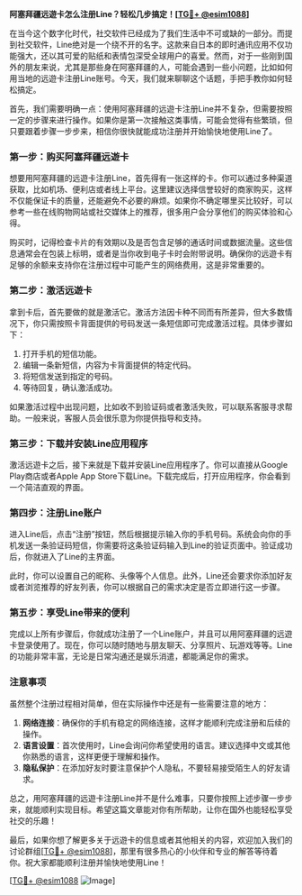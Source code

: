 **阿塞拜疆远遊卡怎么注册Line？轻松几步搞定！[[TG💪+ @esim1088](https://t.me/s/esim1088)]**

在当今这个数字化时代，社交软件已经成为了我们生活中不可或缺的一部分。而提到社交软件，Line绝对是一个绕不开的名字。这款来自日本的即时通讯应用不仅功能强大，还以其可爱的贴纸和表情包深受全球用户的喜爱。然而，对于一些刚到国外的朋友来说，尤其是那些身在阿塞拜疆的人，可能会遇到一些小问题，比如如何用当地的远遊卡注册Line账号。今天，我们就来聊聊这个话题，手把手教你如何轻松搞定。

首先，我们需要明确一点：使用阿塞拜疆的远遊卡注册Line并不复杂，但需要按照一定的步骤来进行操作。如果你是第一次接触这类事情，可能会觉得有些繁琐，但只要跟着步骤一步步来，相信你很快就能成功注册并开始愉快地使用Line了。

### 第一步：购买阿塞拜疆远遊卡

想要用阿塞拜疆的远遊卡注册Line，首先得有一张这样的卡。你可以通过多种渠道获取，比如机场、便利店或者线上平台。这里建议选择信誉较好的商家购买，这样不仅能保证卡的质量，还能避免不必要的麻烦。如果你不确定哪里买比较好，可以参考一些在线购物网站或社交媒体上的推荐，很多用户会分享他们的购买体验和心得。

购买时，记得检查卡片的有效期以及是否包含足够的通话时间或数据流量。这些信息通常会在包装上标明，或者是当你收到电子卡时会附带说明。确保你的远遊卡有足够的余额来支持你在注册过程中可能产生的网络费用，这是非常重要的。

### 第二步：激活远遊卡

拿到卡后，首先要做的就是激活它。激活方法因卡种不同而有所差异，但大多数情况下，你只需按照卡背面提供的号码发送一条短信即可完成激活过程。具体步骤如下：

1. 打开手机的短信功能。
2. 编辑一条新短信，内容为卡背面提供的特定代码。
3. 将短信发送到指定的号码。
4. 等待回复，确认激活成功。

如果激活过程中出现问题，比如收不到验证码或者激活失败，可以联系客服寻求帮助。一般来说，客服人员会很乐意为你提供指导和支持。

### 第三步：下载并安装Line应用程序

激活远遊卡之后，接下来就是下载并安装Line应用程序了。你可以直接从Google Play商店或者Apple App Store下载Line。下载完成后，打开应用程序，你会看到一个简洁直观的界面。

### 第四步：注册Line账户

进入Line后，点击“注册”按钮，然后根据提示输入你的手机号码。系统会向你的手机发送一条验证码短信，你需要将这条验证码输入到Line的验证页面中。验证成功后，你就进入了Line的主界面。

此时，你可以设置自己的昵称、头像等个人信息。此外，Line还会要求你添加好友或者浏览推荐的好友列表，你可以根据自己的需求决定是否立即进行这一步骤。

### 第五步：享受Line带来的便利

完成以上所有步骤后，你就成功注册了一个Line账户，并且可以用阿塞拜疆的远遊卡登录使用了。现在，你可以随时随地与朋友聊天、分享照片、玩游戏等等。Line的功能非常丰富，无论是日常沟通还是娱乐消遣，都能满足你的需求。

### 注意事项

虽然整个注册过程相对简单，但在实际操作中还是有一些需要注意的地方：

1. **网络连接**：确保你的手机有稳定的网络连接，这样才能顺利完成注册和后续的操作。
2. **语言设置**：首次使用时，Line会询问你希望使用的语言。建议选择中文或其他你熟悉的语言，这样更便于理解和操作。
3. **隐私保护**：在添加好友时要注意保护个人隐私，不要轻易接受陌生人的好友请求。

总之，用阿塞拜疆的远遊卡注册Line并不是什么难事，只要你按照上述步骤一步步来，就能顺利实现目标。希望这篇文章能对你有所帮助，让你在国外也能轻松享受社交的乐趣！

最后，如果你想了解更多关于远遊卡的信息或者其他相关的内容，欢迎加入我们的讨论群组[[TG💪+ @esim1088](https://t.me/s/esim1088)]，那里有很多热心的小伙伴和专业的解答等待着你。祝大家都能顺利注册并愉快地使用Line！

[[TG💪+ @esim1088](https://t.me/s/esim1088) ![Image](https://i.postimg.cc/4NQfJmqS/Snipaste-2025-05-13-00-14-12.png)]